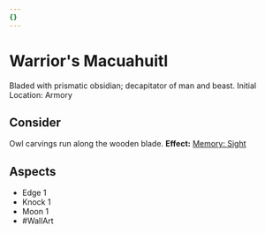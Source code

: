 ```yaml
---
{}
---
```

# Warrior's Macuahuitl
Bladed with prismatic obsidian; decapitator of man and beast.
Initial Location: Armory
## Consider
Owl carvings run along the wooden blade.
**Effect:** [Memory: Sight](https://uadaf.theevilroot.xyz/rowenarium/elements/mem.sight)
## Aspects
- Edge 1
- Knock 1
- Moon 1
- #WallArt